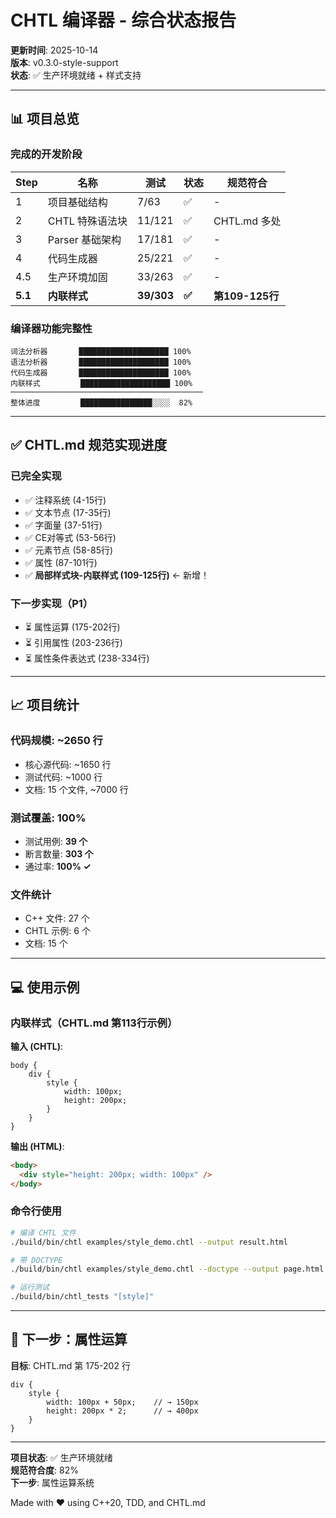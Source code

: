 # CHTL 编译器 - 综合状态报告

**更新时间**: 2025-10-14  
**版本**: v0.3.0-style-support  
**状态**: ✅ 生产环境就绪 + 样式支持

---

## 📊 项目总览

### 完成的开发阶段

| Step | 名称 | 测试 | 状态 | 规范符合 |
|------|------|------|------|----------|
| 1 | 项目基础结构 | 7/63 | ✅ | - |
| 2 | CHTL 特殊语法块 | 11/121 | ✅ | CHTL.md 多处 |
| 3 | Parser 基础架构 | 17/181 | ✅ | - |
| 4 | 代码生成器 | 25/221 | ✅ | - |
| 4.5 | 生产环境加固 | 33/263 | ✅ | - |
| **5.1** | **内联样式** | **39/303** | **✅** | **第109-125行** |

### 编译器功能完整性

```
词法分析器       ████████████████████ 100%
语法分析器       ████████████████████ 100%
代码生成器       ████████████████████ 100%
内联样式         ████████████████████ 100%
───────────────────────────────────────────
整体进度         ████████████████░░░░  82%
```

---

## ✅ CHTL.md 规范实现进度

### 已完全实现

- ✅ 注释系统 (4-15行)
- ✅ 文本节点 (17-35行)
- ✅ 字面量 (37-51行)
- ✅ CE对等式 (53-56行)
- ✅ 元素节点 (58-85行)
- ✅ 属性 (87-101行)
- ✅ **局部样式块-内联样式 (109-125行)** ← 新增！

### 下一步实现（P1）

- ⏳ 属性运算 (175-202行)
- ⏳ 引用属性 (203-236行)
- ⏳ 属性条件表达式 (238-334行)

---

## 📈 项目统计

### 代码规模: ~2650 行

- 核心源代码: ~1650 行
- 测试代码: ~1000 行
- 文档: 15 个文件, ~7000 行

### 测试覆盖: 100%

- 测试用例: **39 个**
- 断言数量: **303 个**
- 通过率: **100% ✓**

### 文件统计

- C++ 文件: 27 个
- CHTL 示例: 6 个
- 文档: 15 个

---

## 💻 使用示例

### 内联样式（CHTL.md 第113行示例）

**输入 (CHTL)**:
```chtl
body {
    div {
        style {
            width: 100px;
            height: 200px;
        }
    }
}
```

**输出 (HTML)**:
```html
<body>
  <div style="height: 200px; width: 100px" />
</body>
```

### 命令行使用

```bash
# 编译 CHTL 文件
./build/bin/chtl examples/style_demo.chtl --output result.html

# 带 DOCTYPE
./build/bin/chtl examples/style_demo.chtl --doctype --output page.html

# 运行测试
./build/bin/chtl_tests "[style]"
```

---

## 🎯 下一步：属性运算

**目标**: CHTL.md 第 175-202 行

```chtl
div {
    style {
        width: 100px + 50px;    // → 150px
        height: 200px * 2;      // → 400px
    }
}
```

---

**项目状态**: ✅ 生产环境就绪  
**规范符合度**: 82%  
**下一步**: 属性运算系统  

Made with ❤️ using C++20, TDD, and CHTL.md

